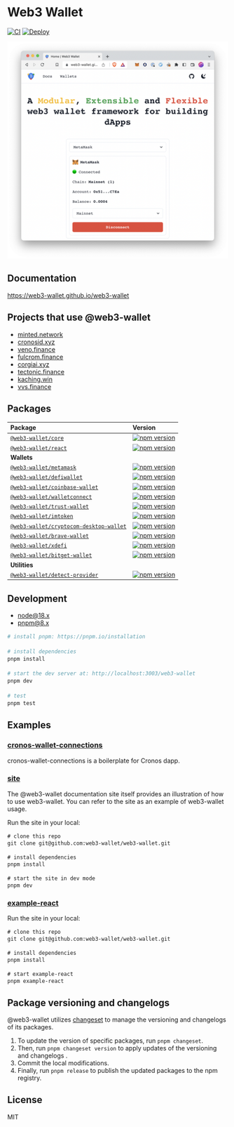 # Web3 Wallet

[![CI](https://github.com/web3-wallet/web3-wallet/actions/workflows/ci.yml/badge.svg)](https://github.com/web3-wallet/web3-wallet/actions/workflows/ci.yml) [![Deploy](https://github.com/web3-wallet/web3-wallet/actions/workflows/deploy.yml/badge.svg)](https://github.com/web3-wallet/web3-wallet/actions/workflows/deploy.yml)

<p align="center">
  <a href="https://web3-wallet.github.io/web3-wallet" target="_blank">
    <img width="560px" src="site/public/images/site-home-screenshot.png?v3" alt="web3 wallet website" />
  </a>
</p>

## Documentation

https://web3-wallet.github.io/web3-wallet

## Projects that use @web3-wallet

- [minted.network](https://minted.network/)
- [cronosid.xyz](https://cronosid.xyz/)
- [veno.finance](https://veno.finance/)
- [fulcrom.finance](https://fulcrom.finance/)
- [corgiai.xyz](https://corgiai.xyz/)
- [tectonic.finance](https://tectonic.finance/)
- [kaching.win](https://kaching.win/)
- [vvs.finance](https://vvs.finance/)

## Packages

| Package                                                                              | Version                                                                                                                                                  |
| :----------------------------------------------------------------------------------- | :------------------------------------------------------------------------------------------------------------------------------------------------------- |
| [`@web3-wallet/core`](packages/core)                                                 | [![npm version](https://badge.fury.io/js/@web3-wallet%2Fcore.svg)](https://badge.fury.io/js/@web3-wallet%2Fcore)                                         |
| [`@web3-wallet/react`](packages/react)                                               | [![npm version](https://badge.fury.io/js/@web3-wallet%2Freact.svg)](https://badge.fury.io/js/@web3-wallet%2Freact)                                       |
| **Wallets**                                                                          |                                                                                                                                                          |
| [`@web3-wallet/metamask`](packages/wallets/metamask)                                 | [![npm version](https://badge.fury.io/js/@web3-wallet%2Fmetamask.svg)](https://badge.fury.io/js/@web3-wallet%2Fmetamask)                                 |
| [`@web3-wallet/defiwallet`](packages/wallets/defiwallet)                             | [![npm version](https://badge.fury.io/js/@web3-wallet%2Fdefiwallet.svg)](https://badge.fury.io/js/@web3-wallet%2Fdefiwallet)                             |
| [`@web3-wallet/coinbase-wallet`](packages/wallets/coinbase-wallet)                   | [![npm version](https://badge.fury.io/js/@web3-wallet%2Fcoinbase-wallet.svg)](https://badge.fury.io/js/@web3-wallet%2Fcoinbase-wallet)                   |
| [`@web3-wallet/walletconnect`](packages/wallets/walletconnect)                       | [![npm version](https://badge.fury.io/js/@web3-wallet%2Fwalletconnect.svg)](https://badge.fury.io/js/@web3-wallet%2Fwalletconnect)                       |
| [`@web3-wallet/trust-wallet`](packages/wallets/trust-wallet)                         | [![npm version](https://badge.fury.io/js/@web3-wallet%2Ftrust-wallet.svg)](https://badge.fury.io/js/@web3-wallet%2Ftrust-wallet)                         |
| [`@web3-wallet/imtoken`](packages/wallets/imtoken)                                   | [![npm version](https://badge.fury.io/js/@web3-wallet%2Fimtoken.svg)](https://badge.fury.io/js/@web3-wallet%2Fimtoken)                                   |
| [`@web3-wallet/cryptocom-desktop-wallet`](packages/wallets/cryptocom-desktop-wallet) | [![npm version](https://badge.fury.io/js/@web3-wallet%2Fcryptocom-desktop-wallet.svg)](https://badge.fury.io/js/@web3-wallet%2Fcryptocom-desktop-wallet) |
| [`@web3-wallet/brave-wallet`](packages/wallets/brave-wallet)                         | [![npm version](https://badge.fury.io/js/@web3-wallet%2Fbrave-wallet.svg)](https://badge.fury.io/js/@web3-wallet%2Fbrave-wallet)                         |
| [`@web3-wallet/xdefi`](packages/wallets/xdefi)                                       | [![npm version](https://badge.fury.io/js/@web3-wallet%2Fxdefi.svg)](https://badge.fury.io/js/@web3-wallet%2Fxdefi)                                       |
| [`@web3-wallet/bitget-wallet`](packages/wallets/bitget-wallet)                       | [![npm version](https://badge.fury.io/js/@web3-wallet%2Fbitget-wallet.svg)](https://badge.fury.io/js/@web3-wallet%2Fbitget-wallet)                       |
| **Utilities**                                                                        |                                                                                                                                                          |
| [`@web3-wallet/detect-provider`](packages/detect-provider)                           | [![npm version](https://badge.fury.io/js/@web3-wallet%2Fdetect-provider.svg)](https://badge.fury.io/js/@web3-wallet%2Fdetect-provider)                   |

## Development

- [node@18.x](https://nodejs.org/en)
- [pnpm@8.x](https://pnpm.io/installation)

```bash
# install pnpm: https://pnpm.io/installation

# install dependencies
pnpm install

# start the dev server at: http://localhost:3003/web3-wallet
pnpm dev

# test
pnpm test
```

## Examples

### [cronos-wallet-connections](https://github.com/kentimsit/cronos-wallet-connections)

cronos-wallet-connections is a boilerplate for Cronos dapp.

### [site](./site)

The @web3-wallet documentation site itself provides an illustration of how to use web3-wallet. You can refer to the site as an example of web3-wallet usage.

Run the site in your local:

```
# clone this repo
git clone git@github.com:web3-wallet/web3-wallet.git

# install dependencies
pnpm install

# start the site in dev mode
pnpm dev
```

### [example-react](./packages/examples/react/)

Run the site in your local:

```
# clone this repo
git clone git@github.com:web3-wallet/web3-wallet.git

# install dependencies
pnpm install

# start example-react
pnpm example-react
```

## Package versioning and changelogs

@web3-wallet utilizes [changeset](https://github.com/changesets/changesets) to manage the versioning and changelogs of its packages.

1. To update the version of specific packages, run `pnpm changeset`.
2. Then, run `pnpm changeset version` to apply updates of the versioning and changelogs .
3. Commit the local modifications.
4. Finally, run `pnpm release` to publish the updated packages to the npm registry.

## License

MIT

